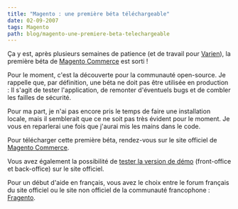 ```yaml
---
title: "Magento : une première béta téléchargeable"
date: 02-09-2007
tags: Magento
path: blog/magento-une-premiere-beta-telechargeable
---
```

Ça y est, après plusieurs semaines de patience (et de travail pour [Varien](http://www.varien.com/)), la première béta de [Magento Commerce](/tags/magento) est sorti !

Pour le moment, c'est la découverte pour la communauté open-source. Je rappelle que, par définition, une béta ne doit pas être utilisée en production : Il s'agit de tester l'application, de remonter d'éventuels bugs et de combler les failles de sécurité.
<!-- excerpt -->
Pour ma part, je n'ai pas encore pris le temps de faire une installation locale, mais il semblerait que ce ne soit pas très évident pour le moment. Je vous en reparlerai une fois que j'aurai mis les mains dans le code.

Pour télécharger cette première béta, rendez-vous sur le site officiel de [Magento Commerce](http://www.magentocommerce.com/).

Vous avez également la possibilité de [tester la version de démo](http://www.magentocommerce.com/demo) (front-office et back-office) sur le site officiel.

Pour un début d'aide en français, vous avez le choix entre le forum français du site officiel ou le site non officiel de la communauté francophone : [Fragento](http://www.fragento.org/).
